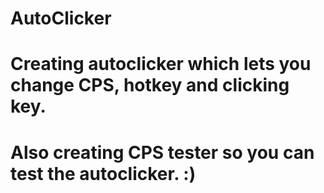 # AutoClicker
# Creating autoclicker which lets you change CPS, hotkey and clicking key.
# Also creating CPS tester so you can test the autoclicker. :)
